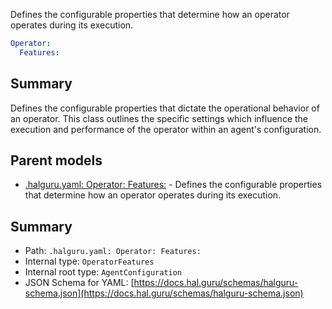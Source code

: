 <!--
title: Features
description: Defines the configurable properties that determine how an operator operates during its execution.
version: 1.40.3-beta.6
generated: true
date: 2025-04-28
node: This file is generated by the command-line program: `halguru manual -c -m`
-->


Defines the configurable properties that determine how an operator operates during its execution.

```yaml
Operator:
  Features:
```

## Summary

Defines the configurable properties that dictate the operational behavior of an operator. This class outlines the specific settings which influence the execution and performance of the operator within an agent's configuration.

## Parent models

* [.halguru.yaml: Operator: Features:]((halguru)-operator-features.md) - Defines the configurable properties that determine how an operator operates during its execution.

## Summary

* Path: `.halguru.yaml: Operator: Features:`
* Internal type: `OperatorFeatures`
* Internal root type: `AgentConfiguration`
* JSON Schema for YAML: [https://docs.hal.guru/schemas/halguru-schema.json](https://docs.hal.guru/schemas/halguru-schema.json)
